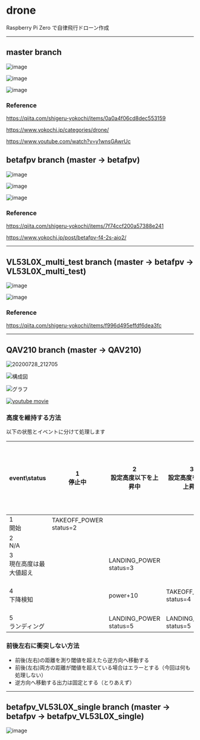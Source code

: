 # drone
Raspberry Pi Zero で自律飛行ドローン作成

--- 

## master branch


![image](https://user-images.githubusercontent.com/12773136/43676221-f3bdefaa-9827-11e8-811b-cb826ebf8dd1.jpg)

![image](https://user-images.githubusercontent.com/12773136/43676231-18f4e5a8-9828-11e8-921f-6428db3d63ec.PNG)


![image](https://user-images.githubusercontent.com/12773136/43676234-212db9b6-9828-11e8-9b9b-e0dd015f0483.PNG)


### Reference

https://qiita.com/shigeru-yokochi/items/0a0a4f06cd8dec553159

https://www.yokochi.jp/categories/drone/

https://www.youtube.com/watch?v=y1wnsGAwrUc

## betafpv branch (master -> betafpv)

![image](https://user-images.githubusercontent.com/12773136/86593366-08cd5a80-bfd0-11ea-9f26-9ea41cd77b76.jpeg)

![image](https://user-images.githubusercontent.com/12773136/86593390-14b91c80-bfd0-11ea-9557-1d50f6b7ce72.jpeg)


![image](https://user-images.githubusercontent.com/12773136/86593411-1edb1b00-bfd0-11ea-994b-16ae68178bc9.jpeg)

### Reference

https://qiita.com/shigeru-yokochi/items/7f74ccf200a57388e241

https://www.yokochi.jp/post/betafpv-f4-2s-aio2/

---

## VL53L0X_multi_test branch (master -> betafpv -> VL53L0X_multi_test)

![image](https://user-images.githubusercontent.com/12773136/87627932-d0b1de80-c76a-11ea-9244-5b19050b3075.jpg)

![image](https://user-images.githubusercontent.com/12773136/87628047-08b92180-c76b-11ea-83c4-acbfa9b98c95.png)

### Reference

https://qiita.com/shigeru-yokochi/items/f996d495effdf6dea3fc

---

## QAV210 branch (master -> QAV210)


![20200728_212705](https://user-images.githubusercontent.com/12773136/88665508-af150780-d119-11ea-9215-3024a63091c2.jpg)

![構成図](https://user-images.githubusercontent.com/12773136/89098291-251eb480-d421-11ea-8302-836958e13131.png)


![グラフ](https://user-images.githubusercontent.com/12773136/89097762-be979780-d41c-11ea-82b3-c3a84aab72ab.png)


[![youtube movie](http://i.ytimg.com/vi/JrEqpENNYcE/hqdefault.jpg)](https://www.youtube.com/watch?v=JrEqpENNYcE)


### 高度を維持する方法

以下の状態とイベントに分けて処理します

|  event\status  |  1 <br>停止中 | 2<br>設定高度以下を上昇中 | 3<br>設定高度を超えて上昇中 | 4<br>設定高度以下まで降下待ち | 5<br>ランディング中 |
| ---- | ---- | ---- | ---- | ---- | ---- |
|  1 <br>開始 |  TAKEOFF_POWER<br>status=2  | | | | |
|  2 <br> N/A |    | ||| |
|  3 <br>現在高度は最大値超え |    | LANDING_POWER<br>status=3|
|  4 <br>下降検知 |   |power+10 |TAKEOFF_POWER<br>status=4|設定高度未満の場合、TAKEOFF_POWER<br>status=2|
|  5 <br>ランディング |    |LANDING_POWER<br>status=5 |LANDING_POWER<br>status=5 |LANDING_POWER<br>status=5 |

### 前後左右に衝突しない方法

- 前後(左右)の距離を測り閾値を超えたら逆方向へ移動する
- 前後(左右)両方の距離が閾値を超えている場合はエラーとする（今回は何も処理しない）
- 逆方向へ移動する出力は固定とする（とりあえず）

---

## betafpv_VL53L0X_single branch (master -> betafpv -> betafpv_VL53L0X_single)

![image](https://user-images.githubusercontent.com/12773136/87650959-66f6fc00-c78d-11ea-926d-ed318a7372e5.jpg)
